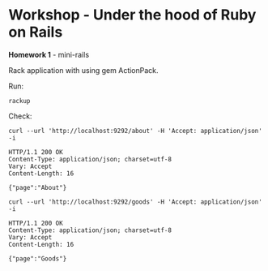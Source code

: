 # Workshop - Under the hood of Ruby on Rails

**Homework 1** - mini-rails

Rack application with using gem ActionPack.

Run:
 
`rackup`

Check:

```
curl --url 'http://localhost:9292/about' -H 'Accept: application/json' -i

HTTP/1.1 200 OK
Content-Type: application/json; charset=utf-8
Vary: Accept
Content-Length: 16

{"page":"About"}
```

```
curl --url 'http://localhost:9292/goods' -H 'Accept: application/json' -i

HTTP/1.1 200 OK
Content-Type: application/json; charset=utf-8
Vary: Accept
Content-Length: 16

{"page":"Goods"}
```